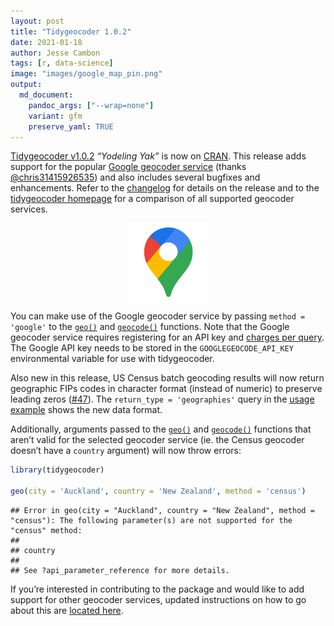 ```yaml
---
layout: post
title: "Tidygeocoder 1.0.2"
date: 2021-01-18
author: Jesse Cambon
tags: [r, data-science]
image: "images/google_map_pin.png"
output: 
  md_document:
    pandoc_args: ["--wrap=none"]
    variant: gfm
    preserve_yaml: TRUE 
---
```


[Tidygeocoder v1.0.2](https://jessecambon.github.io/tidygeocoder/index.html) *“Yodeling Yak”* is now on [CRAN](https://cran.r-project.org/package=tidygeocoder). This release adds support for the popular [Google geocoder service](https://developers.google.com/maps/documentation/javascript/geocoding) (thanks [@chris31415926535](https://github.com/chris31415926535)) and also includes several bugfixes and enhancements. Refer to the [changelog](https://jessecambon.github.io/tidygeocoder/news/index.html) for details on the release and to the [tidygeocoder homepage](https://jessecambon.github.io/tidygeocoder/#geocoder-services) for a comparison of all supported geocoder services.

<img src="/../images/google_map_pin.png" width="25%" style="display: block; margin: auto;" />

You can make use of the Google geocoder service by passing `method = 'google'` to the [`geo()`](https://jessecambon.github.io/tidygeocoder/reference/geo.html) and [`geocode()`](https://jessecambon.github.io/tidygeocoder/reference/geocode.html) functions. Note that the Google geocoder service requires registering for an API key and [charges per query](https://developers.google.com/maps/documentation/geocoding/usage-and-billing). The Google API key needs to be stored in the `GOOGLEGEOCODE_API_KEY` environmental variable for use with tidygeocoder.

Also new in this release, US Census batch geocoding results will now return geographic FIPs codes in character format (instead of numeric) to preserve leading zeros ([\#47](https://github.com/jessecambon/tidygeocoder/issues/47)). The `return_type = 'geographies'` query in the [usage example](https://jessecambon.github.io/tidygeocoder/index.html#usage) shows the new data format.

Additionally, arguments passed to the [`geo()`](https://jessecambon.github.io/tidygeocoder/reference/geo.html) and [`geocode()`](https://jessecambon.github.io/tidygeocoder/reference/geocode.html) functions that aren’t valid for the selected geocoder service (ie. the Census geocoder doesn’t have a `country` argument) will now throw errors:

``` r
library(tidygeocoder)

geo(city = 'Auckland', country = 'New Zealand', method = 'census')
```

    ## Error in geo(city = "Auckland", country = "New Zealand", method = "census"): The following parameter(s) are not supported for the "census" method:
    ## 
    ## country
    ## 
    ## See ?api_parameter_reference for more details.

If you’re interested in contributing to the package and would like to add support for other geocoder services, updated instructions on how to go about this are [located here](https://github.com/jessecambon/tidygeocoder/issues/62#issue-777707424).
